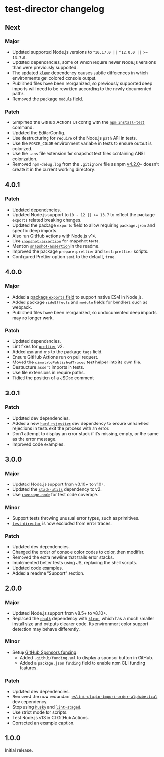 # test-director changelog

## Next

### Major

- Updated supported Node.js versions to `^10.17.0 || ^12.0.0 || >= 13.7.0`.
- Updated dependencies, some of which require newer Node.js versions than were previously supported.
- The updated [`kleur`](https://npm.im/kleur) dependency causes subtle differences in which environments get colored console output.
- Published files have been reorganized, so previously supported deep imports will need to be rewritten according to the newly documented paths.
- Removed the package `module` field.

### Patch

- Simplified the GitHub Actions CI config with the [`npm install-test`](https://docs.npmjs.com/cli/v7/commands/npm-install-test) command.
- Updated the EditorConfig.
- Use destructuring for `require` of the Node.js `path` API in tests.
- Use the `FORCE_COLOR` environment variable in tests to ensure output is colorized.
- Use the `.ans` file extension for snapshot text files containing ANSI colorization.
- Removed `npm-debug.log` from the `.gitignore` file as npm [v4.2.0](https://github.com/npm/npm/releases/tag/v4.2.0)+ doesn’t create it in the current working directory.

## 4.0.1

### Patch

- Updated dependencies.
- Updated Node.js support to `10 - 12 || >= 13.7` to reflect the package `exports` related breaking changes.
- Updated the package `exports` field to allow requiring `package.json` and specific deep imports.
- Also run GitHub Actions with Node.js v14.
- Use [`snapshot-assertion`](https://npm.im/snapshot-assertion) for snapshot tests.
- Mention [`snapshot-assertion`](https://npm.im/snapshot-assertion) in the readme.
- Improved the package `prepare:prettier` and `test:prettier` scripts.
- Configured Prettier option `semi` to the default, `true`.

## 4.0.0

### Major

- Added a [package `exports` field](https://nodejs.org/api/esm.html#esm_package_exports) to support native ESM in Node.js.
- Added package `sideEffects` and `module` fields for bundlers such as webpack.
- Published files have been reorganized, so undocumented deep imports may no longer work.

### Patch

- Updated dependencies.
- Lint fixes for [`prettier`](https://npm.im/prettier) v2.
- Added `esm` and `mjs` to the package `tags` field.
- Ensure GitHub Actions run on pull request.
- Moved the `simulatePublishedTraces` test helper into its own file.
- Destructure `assert` imports in tests.
- Use file extensions in require paths.
- Tidied the position of a JSDoc comment.

## 3.0.1

### Patch

- Updated dev dependencies.
- Added a new [`hard-rejection`](https://npm.im/hard-rejection) dev dependency to ensure unhandled rejections in tests exit the process with an error.
- Don’t attempt to display an error stack if it’s missing, empty, or the same as the error message.
- Improved code examples.

## 3.0.0

### Major

- Updated Node.js support from v8.10+ to v10+.
- Updated the [`stack-utils`](https://npm.im/stack-utils) dependency to v2.
- Use [`coverage-node`](https://npm.im/coverage-node) for test code coverage.

### Minor

- Support tests throwing unusual error types, such as primitives.
- [`test-director`](https://npm.im/test-director) is now excluded from error traces.

### Patch

- Updated dev dependencies.
- Changed the order of console color codes to color, then modifier.
- Removed the extra newline that trails error stacks.
- Implemented better tests using JS, replacing the shell scripts.
- Updated code examples.
- Added a readme “Support” section.

## 2.0.0

### Major

- Updated Node.js support from v8.5+ to v8.10+.
- Replaced the [`chalk`](https://npm.im/chalk) dependency with [`kleur`](https://npm.im/kleur), which has a much smaller install size and outputs cleaner code. Its environment color support detection may behave differently.

### Minor

- Setup [GitHub Sponsors funding](https://github.com/sponsors/jaydenseric):
  - Added `.github/funding.yml` to display a sponsor button in GitHub.
  - Added a `package.json` `funding` field to enable npm CLI funding features.

### Patch

- Updated dev dependencies.
- Removed the now redundant [`eslint-plugin-import-order-alphabetical`](https://npm.im/eslint-plugin-import-order-alphabetical) dev dependency.
- Stop using [`husky`](https://npm.im/husky) and [`lint-staged`](https://npm.im/lint-staged).
- Use strict mode for scripts.
- Test Node.js v13 in CI GitHub Actions.
- Corrected an example caption.

## 1.0.0

Initial release.
